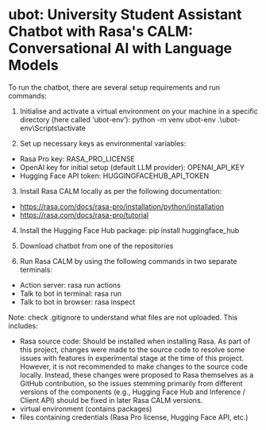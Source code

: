 # ubot: University Student Assistant Chatbot with Rasa's CALM: Conversational AI with Language Models

To run the chatbot, there are several setup requirements and run commands:
1. Initialise and activate a virtual environment on your machine in a specific directory (here called ‘ubot-env’):
python -m venv ubot-env
.\ubot-env\Scripts\activate

2. Set up necessary keys as environmental variables:
- Rasa Pro key: RASA_PRO_LICENSE
- OpenAI key for initial setup (default LLM provider): OPENAI_API_KEY
- Hugging Face API token: HUGGINGFACEHUB_API_TOKEN

3. Install Rasa CALM locally as per the following documentation:
- https://rasa.com/docs/rasa-pro/installation/python/installation
- https://rasa.com/docs/rasa-pro/tutorial

4. Install the Hugging Face Hub package:
pip install huggingface_hub

5. Download chatbot from one of the repositories

6. Run Rasa CALM by using the following commands in two separate terminals:
- Action server:
rasa run actions
- Talk to bot in terminal:
rasa run
- Talk to bot in browser:
rasa inspect

Note: check .gitignore to understand what files are not uploaded. This includes:
- Rasa source code: Should be installed when installing Rasa. As part of this project, changes were made to the source code to resolve some issues with features in experimental stage at the time of this project. However, it is not recommended to make changes to the source code locally. Instead, these changes were proposed to Rasa themselves as a GitHub contribution, so the issues stemming primarily from different versions of the components (e.g., Hugging Face Hub and Inference / Client API) should be fixed in later Rasa CALM versions.
- virtual environment (contains packages)
- files containing credentials (Rasa Pro license, Hugging Face API, etc.)
